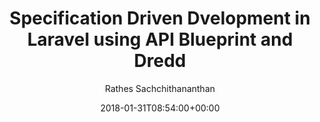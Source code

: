 ---
id: 20180131
title: Specification Driven Dvelopment in Laravel using API Blueprint and Dredd
date: 2018-01-31T08:54:00+00:00
author: Rathes Sachchithananthan
template: post
image: 
description: Step-by-step instructions on how to add API Blueprint to your Laravel project and how to use Dredd to test you API specifications
categories:
  - web
tags:
  - laravel
  - php
  - webdev
locale: en_US
---